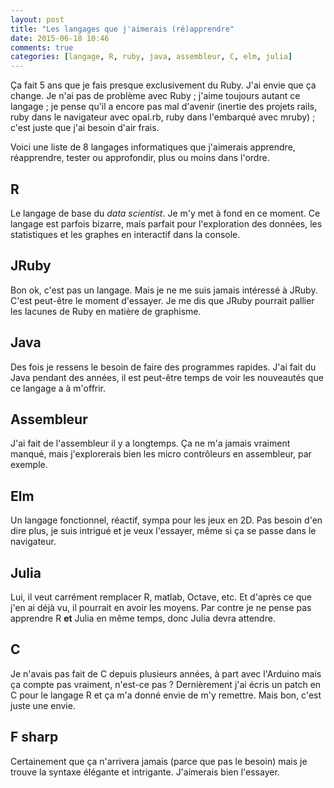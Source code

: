 ```yaml
---
layout: post
title: "Les langages que j'aimerais (ré)apprendre"
date: 2015-06-18 10:46
comments: true
categories: [langage, R, ruby, java, assembleur, C, elm, julia]
---
```


Ça fait 5 ans que je fais presque exclusivement du Ruby.  J'ai envie que ça
change. Je n'ai pas de problème avec Ruby ; j'aime toujours autant ce langage ;
je pense qu'il a encore pas mal d'avenir (inertie des projets rails, ruby
dans le navigateur avec opal.rb, ruby dans l'embarqué avec mruby) ; c'est juste
que j'ai besoin d'air frais.

Voici une liste de 8 langages informatiques que j'aimerais apprendre,
réapprendre, tester ou approfondir, plus ou moins dans l'ordre.

## R

Le langage de base du *data scientist*. Je m'y met à fond en ce moment.
Ce langage est parfois bizarre, mais parfait pour l'exploration des données,
les statistiques et les graphes en interactif dans la console.

<!-- more -->

## JRuby

Bon ok, c'est pas un langage. Mais je ne me suis jamais intéressé à JRuby.
C'est peut-être le moment d'essayer. Je me dis que JRuby pourrait pallier les
lacunes de Ruby en matière de graphisme.

## Java

Des fois je ressens le besoin de faire des programmes rapides. J'ai fait du
Java pendant des années, il est peut-être temps de voir les nouveautés que ce
langage a à m'offrir.

## Assembleur

J'ai fait de l'assembleur il y a longtemps. Ça ne m'a jamais vraiment manqué,
mais j'explorerais bien les micro contrôleurs en assembleur, par exemple.

## Elm

Un langage fonctionnel, réactif, sympa pour les jeux en
2D. Pas besoin d'en dire plus, je suis intrigué et je veux l'essayer, même si
ça se passe dans le navigateur.

## Julia

Lui, il veut carrément remplacer R, matlab, Octave, etc. Et d'après ce que j'en
ai déjà vu, il pourrait en avoir les moyens. Par contre je ne pense pas
apprendre R **et** Julia en même temps, donc Julia devra attendre.

## C

Je n'avais pas fait de C depuis plusieurs années, à part avec l'Arduino mais ça
compte pas vraiment, n'est-ce pas ? Dernièrement j'ai écris un patch en C pour
le langage R et ça m'a donné envie de m'y remettre. Mais bon, c'est juste une
envie.

## F sharp

Certainement que ça n'arrivera jamais (parce que pas le besoin) mais je trouve la
syntaxe élégante et intrigante. J'aimerais bien l'essayer.

